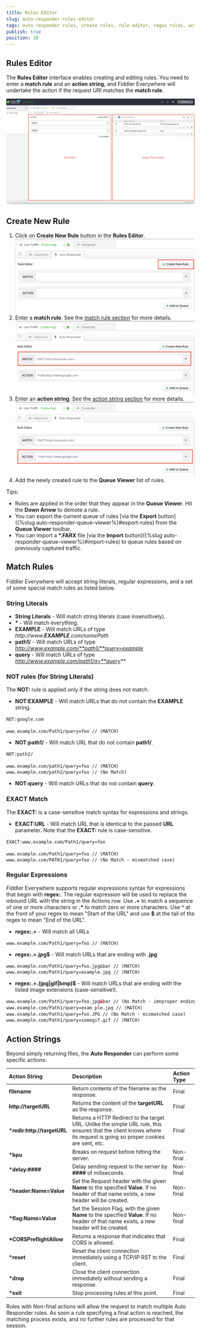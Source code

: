 ```yaml
---
title: Rules Editor
slug: auto-responder-rules-editor
tags: auto responder rules, create rules, rule editor, regex rules, actions, match
publish: true
position: 20
---
```



## Rules Editor

The __Rules Editor__ interface enables creating and editing rules. You need to enter a __match rule__ and an __action string__, and Fiddler Everywhere will undertake the action if the request URI matches the __match rule__.

![Auto Responder button](../../../images/livetraffic/autoresponder/autoresponder-main-all.png)

## Create New Rule

1. Click on __Create New Rule__ button in the __Rules Editor__.
![Create New Rule button](../../../images/livetraffic/autoresponder/autoresponder-editor-create.png)
2. Enter a __match rule__. See the [match rule section](#match-rules) for more details.
![New Match Rule](../../../images/livetraffic/autoresponder/autoresponder-create-new-match.png)
3. Enter an __action string__. See the [action string section](#action-strings) for more details.
![New Action String](../../../images/livetraffic/autoresponder/autoresponder-create-new-action.png)
4. Add the newly created rule to the __Queue Viewer__ list of rules.

Tips:
- Rules are applied in the order that they appear in the __Queue Viewer__. Hit the __Down Arrow__ to demote a rule.
- You can export the current queue of rules [via the __Export__ button]({%slug auto-responder-queue-viewer%}#export-rules) from the __Queue Viewer__ toolbar.
- You can import a __*.FARX__ file [via the __Import__ button]({%slug auto-responder-queue-viewer%}#import-rules) to queue rules based on previously captured traffic.


## Match Rules

Fiddler Everywhere will accept string literals, regular expressions, and a set of some special match rules as listed below.

### String Literals

- __String Literals__ - Will match string literals (case insensitively).
- __\*__ - Will match everything.
- __EXAMPLE__ - Will match URLs of type _http://www.**EXAMPLE**.com/somePath_
- __path1/__ - Will match URLs of type _http://www.example.com/**path1/**query=example_
- __query__ - Will match URLs of type _http://www.example.com/path1/q=**query**_

### NOT rules (for String Literals)

The __NOT:__ rule is applied only if the string does not match.

- __NOT:EXAMPLE__ - Will match URLs that do not contain the **EXAMPLE** string.
```
NOT:google.com

www.example.com/Path1/query=foo // (MATCH)
```
- __NOT:path1/__ - Will match URL that do not contain **path1/**.
```
NOT:path2/

www.example.com/path1/query=foo // (MATCH)
www.example.com/path2/query=foo // (No Match)
```

- __NOT:query__ - Will match URLs that do not contain **query**.

### EXACT Match

The __EXACT:__ is a case-sensitive match syntax for expressions and strings.

- __EXACT:URL__ - Will match URL that is identical to the passed **URL** parameter. Note that the __EXACT:__ rule is case-sensitive.
```
EXACT:www.example.com/Path1/query=foo

www.example.com/Path1/query=foo // (MATCH)
www.example.com/PATH1/query=foo // (No Match - mismatched case)
```

### Regular Expressions

Fiddler Everywhere supports regular expressions syntax for expressions that begin with __regex:__. The regular expression will be used to replace the inbound URL with the string in the Actions row. Use __.+__ to match a sequence of one or more characters or __.*__ to match zero or more characters. Use __^__ at the front of your regex to mean "Start of the URL" and use __$__ at the tail of the regex to mean "End of the URL".

- __regex:.+__ - Will match all URLs
```
www.example.com/Path1/query=foo // (MATCH)
```

- __regex:.+.jpg$__ - Will match URLs that are ending with __.jpg__
```
www.example.com/Path1/query=foo.jpg&bar // (MATCH)
www.example.com/Path1/query=example.jpg // (MATCH)
```

- __regex:.+.(jpg|gif|bmp)$__ - Will match URLs that are ending with the listed image extensions (case-sensitive!).
```HTML
www.example.com/Path1/query=foo.jpg&bar // (No Match - imnproper ending)
www.example.com/Path1/query=exam ple.jpg // (MATCH)
www.example.com/Path1/query=foo.JPG // (No Match - mismatched case)
www.example.com/Path1/query=somegif.gif // (MATCH)
```

## Action Strings

Beyond simply returning files, the __Auto Responder__ can perform some specific actions:


| Action String     | Description | Action Type |
| :---- | :---- | :---- |
| __filename__      | Return contents of the filename as the response. | Final |
| __http://targetURL__ | Returns the content of the __targetURL__ as the response. | Final |
| __*redir:http://targetURL__ | Returns a HTTP Redirect to the target URL. Unlike the simple URL rule, this ensures that the client knows where its request is going so proper cookies are sent, etc. | Final |
| __*bpu__ | Breaks on request before hitting the server. | Non-final|
| __*delay:####__ | Delay sending request to the server by __####__ of miliseconds. | Non-final |
| __*header:Name=Value__ | Set the Request header with the given __Name__ to the specified __Value__. If no header of that name exists, a new header will be created. | Non-final |
| __*flag:Name=Value__ | Set the Session Flag, with the given __Name__ to the specified __Value__. If no header of that name exists, a new header will be created. | Non-final |
| __*CORSPreflightAllow__ | Returns a response that indicates that CORS is allowed. | Final |
| __*reset__ | Reset the client connection immediately using a TCP/IP RST to the client. | Final |
| __*drop__ | Close the client connection immediately without sending a response. | Final |
| __*exit__ | Stop processing rules at this point. | Final |

Rules with Non-final actions will allow the request to match multiple Auto Responder rules. As soon a rule specifying a final action is reached, the matching process exists, and no further rules are processed for that session.